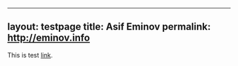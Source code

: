 ----
layout: testpage
title: Asif Eminov
permalink: http://eminov.info
----

This is test [link](http://eminov.info).
